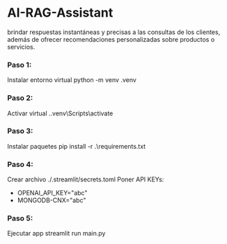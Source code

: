 # AI-RAG-Assistant
brindar respuestas instantáneas y precisas a las consultas de los clientes, además de ofrecer recomendaciones personalizadas sobre productos o servicios.

### Paso 1:
Instalar entorno virtual
python -m venv .venv  

### Paso 2:
Activar virtual
.\.venv\Scripts\activate  

### Paso 3:
Instalar paquetes
pip install -r .\requirements.txt

### Paso 4:
Crear archivo ./.streamlit/secrets.toml
Poner API KEYs: 
- OPENAI_API_KEY="abc"
- MONGODB-CNX="abc"

### Paso 5:
Ejecutar app
streamlit run main.py